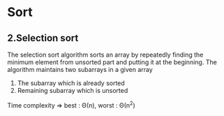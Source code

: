# Sort

## 2.Selection sort

The selection sort algorithm sorts an array by repeatedly finding the minimum element from unsorted part and putting it at the beginning. The algorithm maintains two subarrays in a given array

1) The subarray which is already sorted
2) Remaining subarray which is unsorted

Time complexity => best : Θ(n), worst : Θ(n<sup>2</sup>)

```basg

```